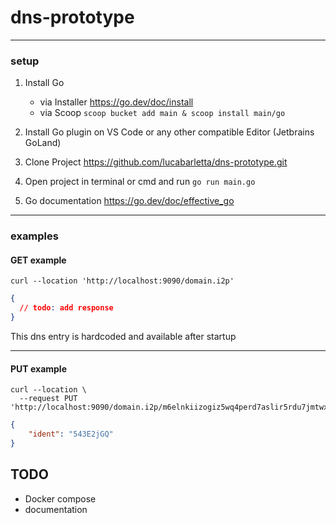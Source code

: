 # dns-prototype

---

### setup

1. Install Go

   - via Installer https://go.dev/doc/install
   - via Scoop `scoop bucket add main & scoop install main/go`

2. Install Go plugin on VS Code or any other compatible Editor (Jetbrains GoLand)
3. Clone Project https://github.com/lucabarletta/dns-prototype.git
4. Open project in terminal or cmd and run `go run main.go`
5. Go documentation https://go.dev/doc/effective_go

---

### examples

#### GET example

```curl
curl --location 'http://localhost:9090/domain.i2p'
```

```json
{
  // todo: add response
}
```

This dns entry is hardcoded and available after startup

---

#### PUT example

```curl
curl --location \
  --request PUT 'http://localhost:9090/domain.i2p/m6elnkiizogiz5wq4perd7aslir5rdu7jmtwxlxua5aofa43zyva'
```

```json
{
    "ident": "543E2jGQ"
}
```

## TODO

- Docker compose
- documentation
